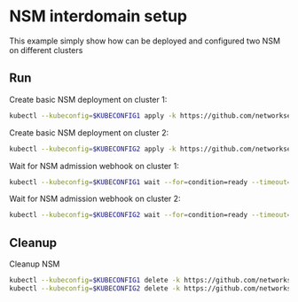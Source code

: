 # NSM interdomain setup


This example simply show how can be deployed and configured two NSM on different clusters

## Run

Create basic NSM deployment on cluster 1:

```bash
kubectl --kubeconfig=$KUBECONFIG1 apply -k https://github.com/networkservicemesh/deployments-k8s/examples/interdomain/nsm/cluster1?ref=5c3a5d1d4e25fb5f589695a12f356a21f4a4e759
```

Create basic NSM deployment on cluster 2:

```bash
kubectl --kubeconfig=$KUBECONFIG2 apply -k https://github.com/networkservicemesh/deployments-k8s/examples/interdomain/nsm/cluster2?ref=5c3a5d1d4e25fb5f589695a12f356a21f4a4e759
```

Wait for NSM admission webhook on cluster 1:

```bash
kubectl --kubeconfig=$KUBECONFIG1 wait --for=condition=ready --timeout=1m pod -n nsm-system -l app=admission-webhook-k8s
```

Wait for NSM admission webhook on cluster 2:

```bash
kubectl --kubeconfig=$KUBECONFIG2 wait --for=condition=ready --timeout=1m pod -n nsm-system -l app=admission-webhook-k8s
```

## Cleanup

Cleanup NSM
```bash
kubectl --kubeconfig=$KUBECONFIG1 delete -k https://github.com/networkservicemesh/deployments-k8s/examples/interdomain/nsm/cluster1?ref=5c3a5d1d4e25fb5f589695a12f356a21f4a4e759
kubectl --kubeconfig=$KUBECONFIG2 delete -k https://github.com/networkservicemesh/deployments-k8s/examples/interdomain/nsm/cluster2?ref=5c3a5d1d4e25fb5f589695a12f356a21f4a4e759
```
